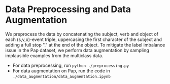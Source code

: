 # Data Preprocessing and Data Augmentation
We preprocess the data by concatenating the subject, verb and object of each (s,v,o)-event triple, uppercasing the first character of the subject and adding a full stop "." at the end of the object.
To mitigate the label imbalance issue in the Pap dataset, we perform data augmentation by sampling implausible examples from the multiclass data.

- For data preprocessing, run `python ./preprocessing.py`
- For data augmentation on Pap, run the code in `./data_augmentation/data_augmentation.ipynb`
